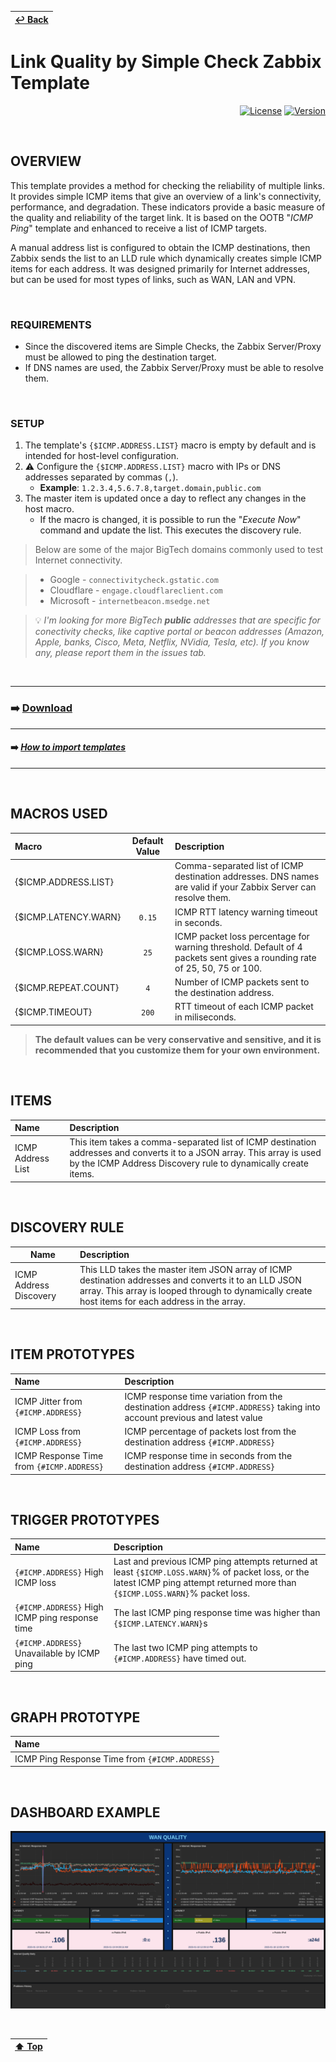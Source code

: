 | [↩️ Back](../) |
| --- |

# Link Quality by Simple Check Zabbix Template

<div align="right">

[![License](https://img.shields.io/badge/License-GPL3-blue?logo=opensourceinitiative&logoColor=fff)](./../../LICENSE)
[![Version](https://img.shields.io/badge/Version-722-blue?logo=zotero&color=0aa8d2)](./link_quality_template_v722.yaml)

</div>

<BR>

## OVERVIEW

This template provides a method for checking the reliability of multiple links. It provides simple ICMP items that give an overview of a link's connectivity, performance, and degradation. These indicators provide a basic measure of the quality and reliability of the target link. It is based on the OOTB "_ICMP Ping_" template and enhanced to receive a list of ICMP targets.

A manual address list is configured to obtain the ICMP destinations, then Zabbix sends the list to an LLD rule which dynamically creates simple ICMP items for each address. It was designed primarily for Internet addresses, but can be used for most types of links, such as WAN, LAN and VPN.

<BR>

### REQUIREMENTS

- Since the discovered items are Simple Checks, the Zabbix Server/Proxy must be allowed to ping the destination target.
- If DNS names are used, the Zabbix Server/Proxy must be able to resolve them.

<BR>

### SETUP

1. The template's `{$ICMP.ADDRESS.LIST}` macro is empty by default and is intended for host-level configuration.
2. ⚠️ Configure the `{$ICMP.ADDRESS.LIST}` macro with IPs or DNS addresses separated by commas (`,`).
    - **Example**: `1.2.3.4,5.6.7.8,target.domain,public.com`
3. The master item is updated once a day to reflect any changes in the host macro.
    - If the macro is changed, it is possible to run the "_Execute Now_" command and update the list. This executes the discovery rule.

> Below are some of the major BigTech domains commonly used to test Internet connectivity.

> - Google - `connectivitycheck.gstatic.com`
> - Cloudflare - `engage.cloudflareclient.com`
> - Microsoft - `internetbeacon.msedge.net`

> 💡 _I'm looking for more BigTech **public** addresses that are specific for conectivity checks, like captive portal or beacon addresses (Amazon, Apple, banks, Cisco, Meta, Netflix, NVidia, Tesla, etc). If you know any, please report them in the issues tab._

<BR>

---
### ➡️ [Download](./link_quality_template_v722.yaml)
---
#### ➡️ [*How to import templates*](https://www.zabbix.com/documentation/current/en/manual/xml_export_import/templates#importing)
---

<BR>

## MACROS USED

| Macro                | Default Value | Description |
| :------------------- | :-----------: | :---------- |
| {$ICMP.ADDRESS.LIST} |               | Comma-separated list of ICMP destination addresses. DNS names are valid if your Zabbix Server can resolve them. |
| {$ICMP.LATENCY.WARN} | `0.15`        | ICMP RTT latency warning timeout in seconds. |
| {$ICMP.LOSS.WARN}    | `25`          | ICMP packet loss percentage for warning threshold. Default of 4 packets sent gives a rounding rate of 25, 50, 75 or 100. |
| {$ICMP.REPEAT.COUNT} | `4`           | Number of ICMP packets sent to the destination address. |
| {$ICMP.TIMEOUT}      | `200`         | RTT timeout of each ICMP packet in miliseconds. |

> **The default values can be very conservative and sensitive, and it is recommended that you customize them for your own environment.**

<BR>

## ITEMS

| Name               | Description |
| :----------------- | :---------- |
| ICMP Address List  | This item takes a comma-separated list of ICMP destination addresses and converts it to a JSON array. This array is used by the ICMP Address Discovery rule to dynamically create items. |

<BR>

## DISCOVERY RULE

| Name                   | Description |
| ---------------------- | :---------- |
| ICMP Address Discovery | This LLD takes the master item JSON array of ICMP destination addresses and converts it to an LLD JSON array. This array is looped through to dynamically create host items for each address in the array. |

<BR>

## ITEM PROTOTYPES

| Name                                      | Description |
| :---------------------------------------- | :---------- |
| ICMP Jitter from `{#ICMP.ADDRESS}`        | ICMP response time variation from the destination address `{#ICMP.ADDRESS}` taking into account previous and latest value |
| ICMP Loss from `{#ICMP.ADDRESS}`          | ICMP percentage of packets lost from the destination address `{#ICMP.ADDRESS}` |
| ICMP Response Time from `{#ICMP.ADDRESS}` | ICMP response time in seconds from the destination address `{#ICMP.ADDRESS}` |

<BR>

## TRIGGER PROTOTYPES

| Name                                           | Description |
| :--------------------------------------------- | :---------- |
| `{#ICMP.ADDRESS}` High ICMP loss               | Last and previous ICMP ping attempts returned at least `{$ICMP.LOSS.WARN}`% of packet loss, or the latest ICMP ping attempt returned more than `{$ICMP.LOSS.WARN}`% packet loss. |
| `{#ICMP.ADDRESS}` High ICMP ping response time | The last ICMP ping response time was higher than `{$ICMP.LATENCY.WARN}`s |
| `{#ICMP.ADDRESS}` Unavailable by ICMP ping     | The last two ICMP ping attempts to `{#ICMP.ADDRESS}` have timed out. |

<BR>

## GRAPH PROTOTYPE

| Name                                           |
| :--------------------------------------------- |
| ICMP Ping Response Time from `{#ICMP.ADDRESS}` |

<BR>

## DASHBOARD EXAMPLE

![Zabbix Link Quality Dashboard](./image/dashboard_sample.png)

<BR>

| [⬆️ Top](#link-quality-by-simple-check-zabbix-template) |
| --- |